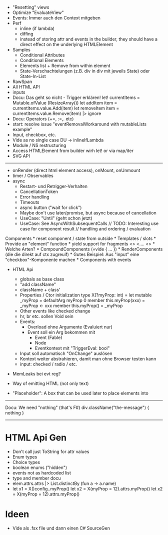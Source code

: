 
* "Resetting" views
* Optimize "EvaluateView"
* Events: Immer auch den Context mitgeben
* Perf
  * inline (if lambda)
  * diffing
  * instead of storing attr and events in the builder, they should have a direct effect on the underlying HTMLElement
* Samples
    * Conditional Attributes
    * Conditional Elements
    * Elements list + Remove from within element
    * State-Verschachtelungen (z.B. div in div mit jeweils State) oder State-In-List
* RawSpan
* All HTML API
* inputs
* Docu: Das geht so nicht - Trigger erklären!
        let! currentItems = Mutable.ofValue (ResizeArray())
        let addItem item = currentItems.value.Add(item)
        let removeItem item = currentItems.value.Remove(item) |> ignore
* Docu: Operators (+=, :=,. etc)        
* start: resolve issue "eventRemovalWorkaround with mutableLists example"
* Input, checkbox, etc.
* Vide as no single case DU -> inlineIfLambda
* Module / NS restructuring
* Access HTMLElement from builder wirh let! or via map/iter
* SVG API


----------------------------

* onRender (direct html element access), onMount, onUnmount
* timer / Observables
* async
    * Restart- und Retrigger-Verhalten
    * CancellationToken
    * Error handling
    * Timeouts
    * async button ("wait for click")
    * Maybe don't use later/promise, but async because of cancellation
    * UseCase: "Until" (geht schon jetzt)
    * UseCase: See AsyncWithSubsequentCalls
        // TODO: Interesting use case for component result
        // handling and ordering / evaluation

Components
    * reset component / state from outside
    * Templates / slots
    * Provide an "element" function
    * yield support for fragments
        <>
            <....
        <>
    * Welche Arten?
        * CompoundComponents (=vide { ... })
        * RenderComponents (die die direkt auf ctx zugreuif)
    * Gutes Beispiel: Aus "input" eine "checkbox"-Komponente machen
    * Components with events

* HTML Api
    * globals as base class
    * "add className"
    * className + class'
    * Properties / Ctor initialization
        type X(?myProp: int) =
            let mutable _myProp = defaultArg myProp 0
            member this.myProp(xxx) = _myProp <- xxx
            member this.myProp() = _myProp
    * Other events like checked change
    * hr, br etc. sollen Void sein
    * Events:
        * Overload ohne Argumente (Evaluiert nur)
        * Event soll ein Arg bekommen mit
            - Event (Fable)
            - Node
            - Eventkontext mit "TriggerEval: bool"
    * Input soll automatisch "OnChange" auslösen
    * Kontext weiter abstrahieren, damit man ohne Browser testen kann
    * input: checked / radio / etc.

* MemLeaks bei evt reg?

* Way of emitting HTML (not only text)
* "Placeholder": A box that can be used later to place elements into

--------

Docu: We need "nothing" (that's F#)
    div.className("the-message") {
        nothing
    }


-----

# HTML Api Gen

* Don't call just ToString for attr values
* Enum types
* Choice types
* boolean enums ("hidden")
* events not as hardcoded list
* type and member docu
* elem.attrs.attrs |> List.distinctBy (fun a -> a.name)
*
    let x1 = X()config..myProp()
    let x2 = X(myProp = 12).attrs.myProp()
    let x2 = X(myProp = 12).attrs.myProp()

# Ideen

* Vide als .fsx file und dann einen C# SourceGen



